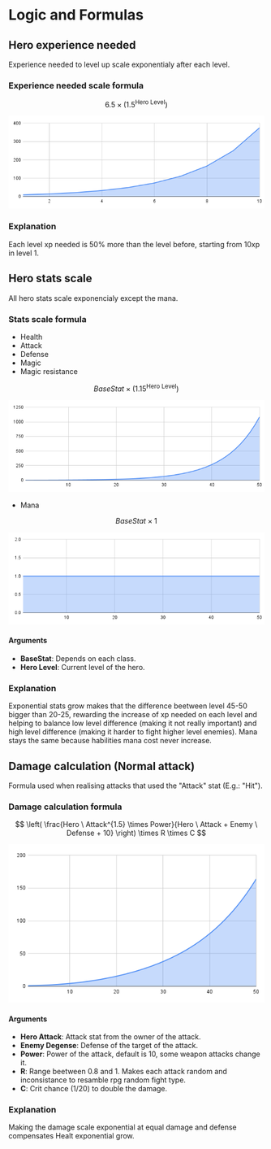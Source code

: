 # Logic and Formulas


## Hero experience needed
Experience needed to level up scale exponentialy after each level.

### Experience needed scale formula
$$6.5 \times (1.5 ^ {\text{Hero Level}})$$

![Exponencial formula graph](images/logic_and_formulas/xp_needed_chart.png)

### Explanation
Each level xp needed is 50% more than the level before, starting from 10xp in level 1.


## Hero stats scale
All hero stats scale exponencialy except the mana.

### Stats scale formula
- Health
- Attack
- Defense
- Magic
- Magic resistance

$$Base Stat \times (1.15 ^ {\text{Hero Level}})$$

![Exponencial formula graph](images/logic_and_formulas/stats_progresion_chart.png)

- Mana

$$Base Stat \times 1$$

![Linear formula graph](images/logic_and_formulas/mana_progresion_chart.png)

#### Arguments
- **BaseStat**: Depends on each class.
- **Hero Level**: Current level of the hero.

### Explanation
Exponential stats grow makes that the difference beetween level 45-50 bigger than 20-25, rewarding the increase of xp needed on each level and helping to balance low level difference (making it not really important) and high level difference (making it harder to fight higher level enemies).
Mana stays the same because habilities mana cost never increase.


## Damage calculation (Normal attack)
Formula used when realising attacks that used the "Attack" stat (E.g.: "Hit").

### Damage calculation formula
$$
\left( \frac{Hero \ Attack^{1.5} \times Power}{Hero \ Attack + Enemy \ Defense + 10} \right) \times R \times C
$$

![Linear formula graph](images/logic_and_formulas/damage_increase_chart.png)

#### Arguments
- **Hero Attack**: Attack stat from the owner of the attack.
- **Enemy Degense**: Defense of the target of the attack.
- **Power**: Power of the attack, default is 10, some weapon attacks change it.
- **R**: Range beetween 0.8 and 1. Makes each attack random and inconsistance to resamble rpg random fight type.
- **C**: Crit chance (1/20) to double the damage.

### Explanation
Making the damage scale exponential at equal damage and defense compensates Healt exponential grow.
